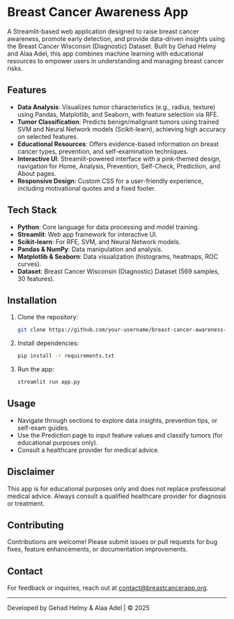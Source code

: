 # Breast Cancer Awareness App

A Streamlit-based web application designed to raise breast cancer awareness, promote early detection, and provide data-driven insights using the Breast Cancer Wisconsin (Diagnostic) Dataset. Built by Gehad Helmy and Alaa Adel, this app combines machine learning with educational resources to empower users in understanding and managing breast cancer risks.

## Features
- **Data Analysis**: Visualizes tumor characteristics (e.g., radius, texture) using Pandas, Matplotlib, and Seaborn, with feature selection via RFE.
- **Tumor Classification**: Predicts benign/malignant tumors using trained SVM and Neural Network models (Scikit-learn), achieving high accuracy on selected features.
- **Educational Resources**: Offers evidence-based information on breast cancer types, prevention, and self-examination techniques.
- **Interactive UI**: Streamlit-powered interface with a pink-themed design, navigation for Home, Analysis, Prevention, Self-Check, Prediction, and About pages.
- **Responsive Design**: Custom CSS for a user-friendly experience, including motivational quotes and a fixed footer.

## Tech Stack
- **Python**: Core language for data processing and model training.
- **Streamlit**: Web app framework for interactive UI.
- **Scikit-learn**: For RFE, SVM, and Neural Network models.
- **Pandas & NumPy**: Data manipulation and analysis.
- **Matplotlib & Seaborn**: Data visualization (histograms, heatmaps, ROC curves).
- **Dataset**: Breast Cancer Wisconsin (Diagnostic) Dataset (569 samples, 30 features).

## Installation
1. Clone the repository:
   ```bash
   git clone https://github.com/your-username/breast-cancer-awareness-app.git
   ```
2. Install dependencies:
   ```bash
   pip install -r requirements.txt
   ```
3. Run the app:
   ```bash
   streamlit run app.py
   ```

## Usage
- Navigate through sections to explore data insights, prevention tips, or self-exam guides.
- Use the Prediction page to input feature values and classify tumors (for educational purposes only).
- Consult a healthcare provider for medical advice.

## Disclaimer
This app is for educational purposes only and does not replace professional medical advice. Always consult a qualified healthcare provider for diagnosis or treatment.

## Contributing
Contributions are welcome! Please submit issues or pull requests for bug fixes, feature enhancements, or documentation improvements.

## Contact
For feedback or inquiries, reach out at contact@breastcancerapp.org.

---

Developed by Gehad Helmy & Alaa Adel | © 2025